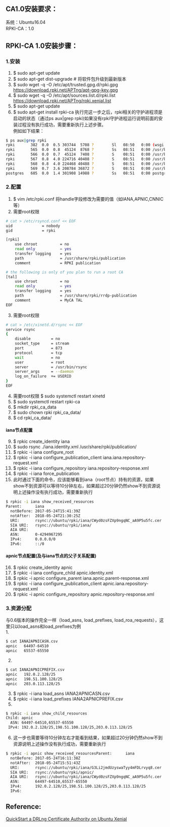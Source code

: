## CA1.0安装要求：
系统：Ubuntu16.04  
RPKI-CA：1.0

## RPKI-CA 1.0安装步骤：
### 1.安装
1. $ sudo apt-get update
2. $ sudo apt-get dist-upgrade	# 将软件包升级到最新版本
3. $ sudo wget -q -O /etc/apt/trusted.gpg.d/rpki.gpg https://download.rpki.net/APTng/apt-gpg-key.gpg
4. $ sudo wget -q -O /etc/apt/sources.list.d/rpki.list https://download.rpki.net/APTng/rpki.xenial.list
5. $ sudo apt-get update
6. $ sudo apt-get install rpki-ca
执行完这一步之后，rpki相关的守护进程须是启动的状态（通过ps aux|grep rpki)如果没有rpki守护进程运行说明前面的安装过程没有执行成功，需要重新执行上述步骤。  
例如如下结果：
```bash
$ ps aux|grep rpki
rpki       382  0.0  0.5 303744  5708 ?        Sl   08:50   0:00 (wsgi:rpkigui)    -k start
rpki       565  0.0  0.8  45124  8768 ?        Ss   08:51   0:00 /usr/bin/python /usr/lib/rpki/rpki-nanny
rpki       566  0.0  0.7  45124  7408 ?        S    08:51   0:00 /usr/bin/python /usr/lib/rpki/rpki-nanny
rpki       567  0.8  4.0 224716 40408 ?        S    08:51   0:00 /usr/bin/python /usr/lib/rpki/irdbd --foreground
rpki       568  0.8  4.0 224468 40488 ?        S    08:51   0:00 /usr/bin/python /usr/lib/rpki/rpkid --foreground
rpki       569  0.7  3.6 208784 36872 ?        S    08:51   0:00 /usr/bin/python /usr/lib/rpki/pubd --foreground
postgres   605  0.0  1.4 301908 14988 ?        Ss   08:51   0:00 postgres: rpki rpki [local] idle
```

### 2.配置
1. $ vim /etc/rpki.conf
将handle字段修改为需要的值（如IANA,APNIC,CNNIC等）
2. 需要root权限 
```bash
# cat > /etc/rsyncd.conf << EOF
uid             = nobody
gid             = rpki

[rpki]
    use chroot          = no
    read only           = yes
    transfer logging    = yes
    path                = /usr/share/rpki/publication
    comment             = RPKI publication

# the following is only of you plan to run a root CA
[tal]
    use chroot          = no
    read only           = yes
    transfer logging    = yes
    path                = /usr/share/rpki/rrdp-publication
    comment             = MyCA TAL
EOF
```
3. 需要root权限
```bash
# cat > /etc/xinetd.d/rsync << EOF
service rsync
{
    disable         = no
    socket_type     = stream
    port            = 873
    protocol        = tcp
    wait            = no
    user            = root
    server          = /usr/bin/rsync
    server_args     = --daemon
    log_on_failure  += USERID
}
EOF
```
4. 需要root权限 $ sudo systemctl restart xinetd
5. $ sudo systemctl restart rpki-ca
6. $ mkdir rpki_ca_data
7. $ sudo chown rpki rpki_ca_data/
8. $ cd rpki_ca_data/
#### iana节点配置
9. $ rpkic create_identity iana
10. $ sudo rsync ./iana.identity.xml /usr/share/rpki/publication/                     
11. $ rpkic -i iana configure_root
12. $ rpkic -i iana configure_publication_client iana.iana.repository-request.xml
13. $ rpkic -i iana configure_repository iana.repository-response.xml
14. $ rpkic -i iana force_publication
15. 此时通过下面的命令，应该能够看到iana（root节点）持有的资源，如果show不到资源可以等待10分钟左右，如果超过20分钟仍然show不到资源说明上述操作没有执行成功，需要重新执行
```bash
$ rpkic -i iana show_received_resources
Parent:      iana
  notBefore: 2017-05-24T15:41:39Z
  notAfter:  2018-05-24T21:30:25Z
  URI:       rsync://ubuntu/rpki/iana/CWyd0zsFZXp9ngqNC_aA9P5u5fc.cer
  SIA URI:   rsync://ubuntu/rpki/iana/
  AIA URI:   
  ASN:       0-4294967295
  IPv4:      0.0.0.0/0
  IPv6:      ::/0
```
#### apnic节点配置(及与iana节点的父子关系配置)
16. $ rpkic create_identity apnic
17. $ rpkic -i iana configure_child apnic.identity.xml
18. $ rpkic -i apnic configure_parent iana.apnic.parent-response.xml
19. $ rpkic -i iana configure_publication_client apnic.iana.repository-request.xml
20. $ rpkic -i apnic configure_repository apnic.repository-response.xml


### 3.资源分配
与0.6版本的操作完全一样（load_asns, load_prefixes, load_roa_requests），这里只以load_asns和load_prefixes为例  
1. 
```bash
$ cat IANA2APNICASN.csv 
apnic   64497-64510
apnic   65537-65550 
```
2. 
```bash
$ cat IANA2APNICPREFIX.csv 
apnic   192.0.2.128/25
apnic   198.51.100.128/25
apnic   203.0.113.128/25
```
3. $ rpkic -i iana load_asns IANA2APNICASN.csv 
4. $ rpkic -i iana load_prefixes IANA2APNICPREFIX.csv 
5. 
```bash
$ rpkic -i iana show_child_resources
Child: apnic
  ASN: 64497-64510,65537-65550
 IPv4: 192.0.2.128/25,198.51.100.128/25,203.0.113.128/25
```
6. 这一步也需要等待10分钟左右才能看到结果，如果超过20分钟仍然show不到资源说明上述操作没有执行成功，需要重新执行
```bash
$ rpkic -i apnic show_received_resourcesParent:      iana
  notBefore: 2017-05-24T16:11:38Z
  notAfter:  2018-05-24T15:51:43Z
  URI:       rsync://ubuntu/rpki/iana/G3Li2jmdUzyswaTyy4mFDLrvyq8.cer
  SIA URI:   rsync://ubuntu/rpki/apnic/
  AIA URI:   rsync://ubuntu/rpki/iana/CWyd0zsFZXp9ngqNC_aA9P5u5fc.cer
  ASN:       64497-64510,65537-65550
  IPv4:      192.0.2.128/25,198.51.100.128/25,203.0.113.128/25
  IPv6:      
```

## Reference:
[QuickStart a DRLng Certificate Authority on Ubuntu Xenial](https://github.com/dragonresearch/rpki.net/blob/master/doc/quickstart/xenial-ca.md)
